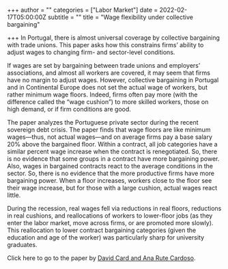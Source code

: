 +++
author = ""
categories = ["Labor Market"]
date = 2022-02-17T05:00:00Z
subtitle = ""
title = "Wage flexibility under collective bargaining"

+++
In Portugal, there is almost universal coverage by collective bargaining with trade unions. This paper asks how this constrains firms’ ability to adjust wages to changing firm- and sector-level conditions.

If wages are set by bargaining between trade unions and employers’ associations, and almost all workers are covered, it may seem that firms have no margin to adjust wages. However, collective bargaining in Portugal and in Continental Europe does not set the actual wage of workers, but rather minimum wage floors. Indeed, firms often pay more (with the difference called the “wage cushion”) to more skilled workers, those on high demand, or if firm conditions are good.

The paper analyzes the Portuguese private sector during the recent sovereign debt crisis. The paper finds that wage floors are like minimum wages—thus, not actual wages—and on average firms pay a base salary 20% above the bargained floor. Within a contract, all job categories have a similar percent wage increase when the contract is renegotiated. So, there is no evidence that some groups in a contract have more bargaining power. Also, wages in bargained contracts react to the average conditions in the sector. So, there is no evidence that the more productive firms have more bargaining power. When a floor increases, workers close to the floor see their wage increase, but for those with a large cushion, actual wages react little.

During the recession, real wages fell via reductions in real floors, reductions in real cushions, and reallocations of workers to lower-floor jobs (as they enter the labor market, move across firms, or are promoted more slowly). This reallocation to lower contract bargaining categories (given the education and age of the worker) was particularly sharp for university graduates.

Click here to go to the paper by [David Card and Ana Rute Cardoso](https://www.nber.org/papers/w28695).